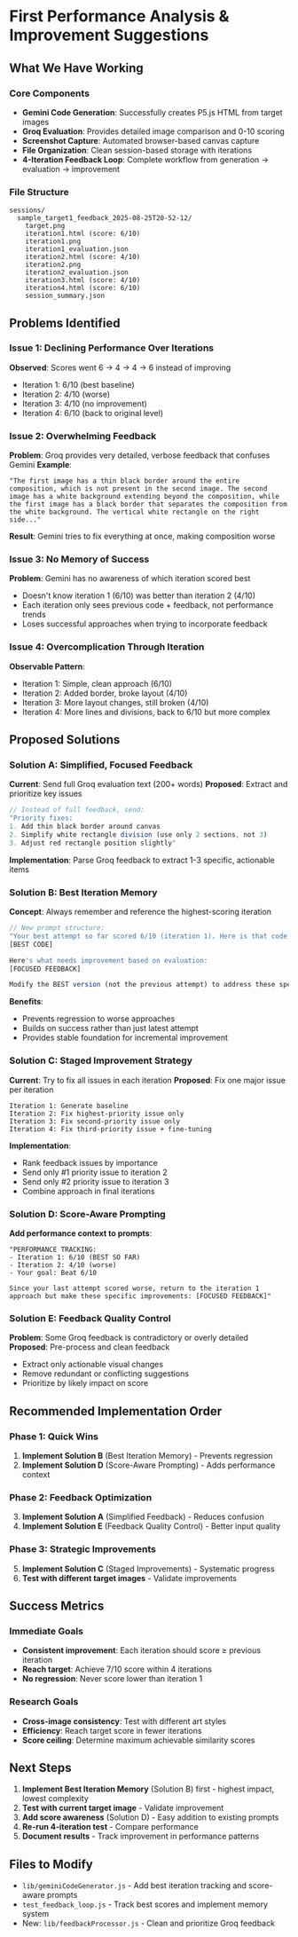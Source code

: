 # First Performance Analysis & Improvement Suggestions

## What We Have Working

### Core Components 
- **Gemini Code Generation**: Successfully creates P5.js HTML from target images
- **Groq Evaluation**: Provides detailed image comparison and 0-10 scoring
- **Screenshot Capture**: Automated browser-based canvas capture
- **File Organization**: Clean session-based storage with iterations
- **4-Iteration Feedback Loop**: Complete workflow from generation → evaluation → improvement

### File Structure 
```
sessions/
  sample_target1_feedback_2025-08-25T20-52-12/
    target.png
    iteration1.html (score: 6/10)
    iteration1.png
    iteration1_evaluation.json
    iteration2.html (score: 4/10)
    iteration2.png
    iteration2_evaluation.json
    iteration3.html (score: 4/10)
    iteration4.html (score: 6/10)
    session_summary.json
```

## Problems Identified 

### Issue 1: Declining Performance Over Iterations
**Observed**: Scores went 6 → 4 → 4 → 6 instead of improving
- Iteration 1: 6/10 (best baseline)
- Iteration 2: 4/10 (worse)
- Iteration 3: 4/10 (no improvement)
- Iteration 4: 6/10 (back to original level)

### Issue 2: Overwhelming Feedback
**Problem**: Groq provides very detailed, verbose feedback that confuses Gemini
**Example**: 
```
"The first image has a thin black border around the entire composition, which is not present in the second image. The second image has a white background extending beyond the composition, while the first image has a black border that separates the composition from the white background. The vertical white rectangle on the right side..."
```

**Result**: Gemini tries to fix everything at once, making composition worse

### Issue 3: No Memory of Success
**Problem**: Gemini has no awareness of which iteration scored best
- Doesn't know iteration 1 (6/10) was better than iteration 2 (4/10)
- Each iteration only sees previous code + feedback, not performance trends
- Loses successful approaches when trying to incorporate feedback

### Issue 4: Overcomplication Through Iteration
**Observable Pattern**:
- Iteration 1: Simple, clean approach (6/10)
- Iteration 2: Added border, broke layout (4/10)
- Iteration 3: More layout changes, still broken (4/10)
- Iteration 4: More lines and divisions, back to 6/10 but more complex

## Proposed Solutions

### Solution A: Simplified, Focused Feedback 
**Current**: Send full Groq evaluation text (200+ words)
**Proposed**: Extract and prioritize key issues
```javascript
// Instead of full feedback, send:
"Priority fixes:
1. Add thin black border around canvas
2. Simplify white rectangle division (use only 2 sections, not 3)
3. Adjust red rectangle position slightly"
```

**Implementation**: Parse Groq feedback to extract 1-3 specific, actionable items

### Solution B: Best Iteration Memory 
**Concept**: Always remember and reference the highest-scoring iteration
```javascript
// New prompt structure:
"Your best attempt so far scored 6/10 (iteration 1). Here is that code:
[BEST CODE]

Here's what needs improvement based on evaluation:
[FOCUSED FEEDBACK]

Modify the BEST version (not the previous attempt) to address these specific issues."
```

**Benefits**:
- Prevents regression to worse approaches
- Builds on success rather than just latest attempt
- Provides stable foundation for incremental improvement

### Solution C: Staged Improvement Strategy 
**Current**: Try to fix all issues in each iteration
**Proposed**: Fix one major issue per iteration

```
Iteration 1: Generate baseline
Iteration 2: Fix highest-priority issue only
Iteration 3: Fix second-priority issue only  
Iteration 4: Fix third-priority issue + fine-tuning
```

**Implementation**:
- Rank feedback issues by importance
- Send only #1 priority issue to iteration 2
- Send only #2 priority issue to iteration 3
- Combine approach in final iterations

### Solution D: Score-Aware Prompting 
**Add performance context to prompts**:
```
"PERFORMANCE TRACKING:
- Iteration 1: 6/10 (BEST SO FAR)
- Iteration 2: 4/10 (worse)
- Your goal: Beat 6/10

Since your last attempt scored worse, return to the iteration 1 approach but make these specific improvements: [FOCUSED FEEDBACK]"
```

### Solution E: Feedback Quality Control 
**Problem**: Some Groq feedback is contradictory or overly detailed
**Proposed**: Pre-process and clean feedback
- Extract only actionable visual changes
- Remove redundant or conflicting suggestions
- Prioritize by likely impact on score

## Recommended Implementation Order

### Phase 1: Quick Wins
1. **Implement Solution B** (Best Iteration Memory) - Prevents regression
2. **Implement Solution D** (Score-Aware Prompting) - Adds performance context

### Phase 2: Feedback Optimization  
3. **Implement Solution A** (Simplified Feedback) - Reduces confusion
4. **Implement Solution E** (Feedback Quality Control) - Better input quality

### Phase 3: Strategic Improvements
5. **Implement Solution C** (Staged Improvements) - Systematic progress
6. **Test with different target images** - Validate improvements

## Success Metrics

### Immediate Goals
- **Consistent improvement**: Each iteration should score ≥ previous iteration
- **Reach target**: Achieve 7/10 score within 4 iterations
- **No regression**: Never score lower than iteration 1

### Research Goals
- **Cross-image consistency**: Test with different art styles
- **Efficiency**: Reach target score in fewer iterations
- **Score ceiling**: Determine maximum achievable similarity scores

## Next Steps

1. **Implement Best Iteration Memory** (Solution B) first - highest impact, lowest complexity
2. **Test with current target image** - Validate improvement
3. **Add score awareness** (Solution D) - Easy addition to existing prompts
4. **Re-run 4-iteration test** - Compare performance
5. **Document results** - Track improvement in performance patterns

## Files to Modify
- `lib/geminiCodeGenerator.js` - Add best iteration tracking and score-aware prompts  
- `test_feedback_loop.js` - Track best scores and implement memory system
- New: `lib/feedbackProcessor.js` - Clean and prioritize Groq feedback

